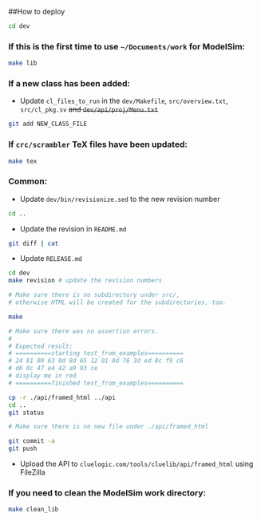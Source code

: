 ##How to deploy
```bash
cd dev
```
###  If this is the first time to use `~/Documents/work` for ModelSim:
```bash
make lib
```
### If a new class has been added:
- Update `cl_files_to_run` in the `dev/Makefile`, `src/overview.txt`, `src/cl_pkg.sv` ~~and `dev/api/proj/Menu.txt`~~
```bash
git add NEW_CLASS_FILE
```

### If `crc/scrambler` TeX files have been updated:
```bash
make tex 
```

### Common:
- Update `dev/bin/revisionize.sed` to the new revision number

```bash
cd ..
```

- Update the revision in `README.md`

```bash
git diff | cat
```

- Update `RELEASE.md`

```bash
cd dev
make revision # update the revision numbers

# Make sure there is no subdirectory under src/, 
# otherwise HTML will be created for the subdirectories, too.

make

# Make sure there was no assertion errors.
#
# Expected result:
# ==========starting test_from_examples==========
# 24 81 09 63 0d 8d 65 12 01 0d 76 3d ed 8c f9 c6
# d6 0c 47 e4 42 a9 93 ce
# display me in red
# ==========finished test_from_examples==========

cp -r ./api/framed_html ../api
cd ..
git status

# Make sure there is no new file under ./api/framed_html

git commit -a
git push
```

- Upload the API to `cluelogic.com/tools/cluelib/api/framed_html` using FileZilla

### If you need to clean the ModelSim work directory:

```bash
make clean_lib 
```

